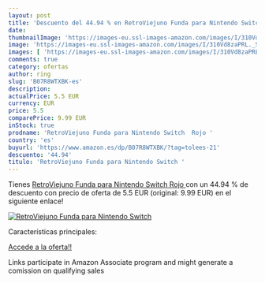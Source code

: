 ```yaml
---
layout: post
title: 'Descuento del 44.94 % en RetroViejuno Funda para Nintendo Switch '
date: 
thumbnailImage: 'https://images-eu.ssl-images-amazon.com/images/I/310Vd8zaPRL._SL200_.jpg'
image: 'https://images-eu.ssl-images-amazon.com/images/I/310Vd8zaPRL._SL200_.jpg'
images: [ 'https://images-eu.ssl-images-amazon.com/images/I/310Vd8zaPRL._SL200_.jpg' ]
comments: true
category: ofertas
author: ring
slug: 'B07R8WTXBK-es'
description:
actualPrice: 5.5 EUR
currency: EUR
price: 5.5
comparePrice: 9.99 EUR
inStock: true
prodname: 'RetroViejuno Funda para Nintendo Switch  Rojo '
country: 'es'
buyurl: 'https://www.amazon.es/dp/B07R8WTXBK/?tag=tolees-21'
descuento: '44.94'
titulo: 'RetroViejuno Funda para Nintendo Switch '
---
```


Tienes [RetroViejuno Funda para Nintendo Switch  Rojo ](https://www.amazon.es/dp/B07R8WTXBK/?tag=tolees-21) con un 44.94 % de descuento con precio de oferta de 5.5 EUR (original: 9.99 EUR) en el siguiente enlace!

[![RetroViejuno Funda para Nintendo Switch ](https://images-eu.ssl-images-amazon.com/images/I/310Vd8zaPRL._SL200_.jpg)](https://www.amazon.es/dp/B07R8WTXBK/?tag=tolees-21)

Características principales:


[Accede a la oferta!!](https://www.amazon.es/dp/B07R8WTXBK/?tag=tolees-21)

Links participate in Amazon Associate program and might generate a comission on qualifying sales


